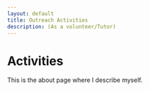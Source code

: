 ```yaml
---
layout: default
title: Outreach Activities
description: (As a volunteer/Tutor)
---
```


# Activities 
This is the about page where I describe myself.
